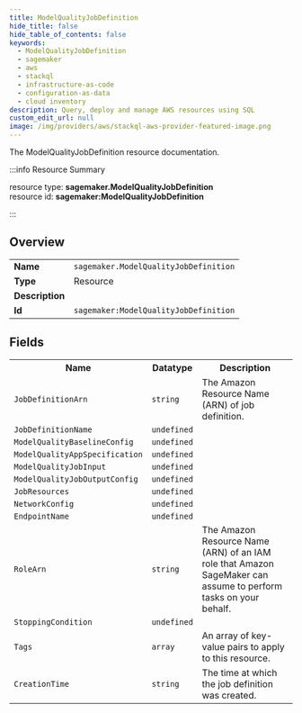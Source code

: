 ```yaml
---
title: ModelQualityJobDefinition
hide_title: false
hide_table_of_contents: false
keywords:
  - ModelQualityJobDefinition
  - sagemaker
  - aws
  - stackql
  - infrastructure-as-code
  - configuration-as-data
  - cloud inventory
description: Query, deploy and manage AWS resources using SQL
custom_edit_url: null
image: /img/providers/aws/stackql-aws-provider-featured-image.png
---
```

The ModelQualityJobDefinition resource documentation.

:::info Resource Summary

<div class="row">
<div class="providerDocColumn">
<span>resource type:&nbsp;<b>sagemaker.ModelQualityJobDefinition</b></span><br />
<span>resource id:&nbsp;<b>sagemaker:ModelQualityJobDefinition</b></span><br />
</div>
</div>

:::

## Overview
<table><tbody>
<tr><td><b>Name</b></td><td><code>sagemaker.ModelQualityJobDefinition</code></td></tr>
<tr><td><b>Type</b></td><td>Resource</td></tr>
<tr><td><b>Description</b></td><td></td></tr>
<tr><td><b>Id</b></td><td><code>sagemaker:ModelQualityJobDefinition</code></td></tr>
</tbody></table>

## Fields
<table><tbody>
<tr><th>Name</th><th>Datatype</th><th>Description</th></tr>
<tr><td><code>JobDefinitionArn</code></td><td><code>string</code></td><td>The Amazon Resource Name (ARN) of job definition.</td></tr><tr><td><code>JobDefinitionName</code></td><td><code>undefined</code></td><td></td></tr><tr><td><code>ModelQualityBaselineConfig</code></td><td><code>undefined</code></td><td></td></tr><tr><td><code>ModelQualityAppSpecification</code></td><td><code>undefined</code></td><td></td></tr><tr><td><code>ModelQualityJobInput</code></td><td><code>undefined</code></td><td></td></tr><tr><td><code>ModelQualityJobOutputConfig</code></td><td><code>undefined</code></td><td></td></tr><tr><td><code>JobResources</code></td><td><code>undefined</code></td><td></td></tr><tr><td><code>NetworkConfig</code></td><td><code>undefined</code></td><td></td></tr><tr><td><code>EndpointName</code></td><td><code>undefined</code></td><td></td></tr><tr><td><code>RoleArn</code></td><td><code>string</code></td><td>The Amazon Resource Name (ARN) of an IAM role that Amazon SageMaker can assume to perform tasks on your behalf.</td></tr><tr><td><code>StoppingCondition</code></td><td><code>undefined</code></td><td></td></tr><tr><td><code>Tags</code></td><td><code>array</code></td><td>An array of key-value pairs to apply to this resource.</td></tr><tr><td><code>CreationTime</code></td><td><code>string</code></td><td>The time at which the job definition was created.</td></tr>
</tbody></table>